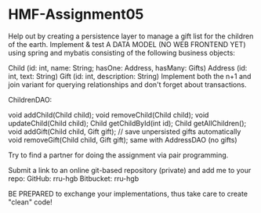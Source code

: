 # HMF-Assignment05
Help out <fill in preferred holiday-fictive-figure here> by creating a persistence layer to manage a gift list for the children of the earth.
Implement & test A DATA MODEL (NO WEB FRONTEND YET) using spring and mybatis consisting of the following business objects:

Child (id: int, name: String; hasOne: Address, hasMany: Gifts)
Address (id: int, text: String)
Gift (id: int, description: String)
Implement both the n+1 and join variant for querying relationships and don't forget about transactions.

ChildrenDAO:

void addChild(Child child);
void removeChild(Child child);
void updateChild(Child child);
Child getChildById(int id);
Child getAllChildren();
void addGift(Child child, Gift gift); // save unpersisted gifts automatically
void removeGift(Child child, Gift gift);
same with AddressDAO (no gifts)

Try to find a partner for doing the assignment via pair programming.

Submit a link to an online git-based repository (private) and add me to your repo: 
GitHub: rru-hgb
Bitbucket: rru-hgb

BE PREPARED to exchange your implementations, thus take care to create "clean" code!
